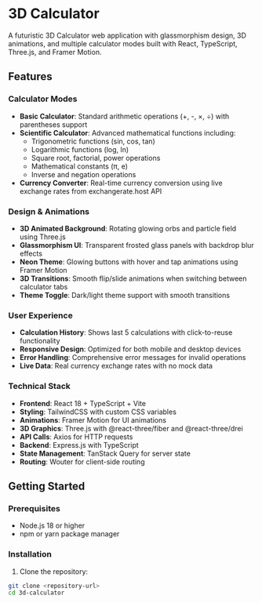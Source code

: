 # 3D Calculator

A futuristic 3D Calculator web application with glassmorphism design, 3D animations, and multiple calculator modes built with React, TypeScript, Three.js, and Framer Motion.

## Features

### Calculator Modes
- **Basic Calculator**: Standard arithmetic operations (+, -, ×, ÷) with parentheses support
- **Scientific Calculator**: Advanced mathematical functions including:
  - Trigonometric functions (sin, cos, tan)
  - Logarithmic functions (log, ln)
  - Square root, factorial, power operations
  - Mathematical constants (π, e)
  - Inverse and negation operations
- **Currency Converter**: Real-time currency conversion using live exchange rates from exchangerate.host API

### Design & Animations
- **3D Animated Background**: Rotating glowing orbs and particle field using Three.js
- **Glassmorphism UI**: Transparent frosted glass panels with backdrop blur effects
- **Neon Theme**: Glowing buttons with hover and tap animations using Framer Motion
- **3D Transitions**: Smooth flip/slide animations when switching between calculator tabs
- **Theme Toggle**: Dark/light theme support with smooth transitions

### User Experience
- **Calculation History**: Shows last 5 calculations with click-to-reuse functionality
- **Responsive Design**: Optimized for both mobile and desktop devices
- **Error Handling**: Comprehensive error messages for invalid operations
- **Live Data**: Real currency exchange rates with no mock data

### Technical Stack
- **Frontend**: React 18 + TypeScript + Vite
- **Styling**: TailwindCSS with custom CSS variables
- **Animations**: Framer Motion for UI animations
- **3D Graphics**: Three.js with @react-three/fiber and @react-three/drei
- **API Calls**: Axios for HTTP requests
- **Backend**: Express.js with TypeScript
- **State Management**: TanStack Query for server state
- **Routing**: Wouter for client-side routing

## Getting Started

### Prerequisites
- Node.js 18 or higher
- npm or yarn package manager

### Installation

1. Clone the repository:
```bash
git clone <repository-url>
cd 3d-calculator
